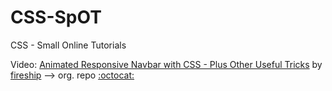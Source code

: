 # CSS-SpOT
CSS - Small Online Tutorials

Video:
[Animated Responsive Navbar with CSS - Plus Other Useful Tricks](https://www.youtube.com/watch?v=biOMz4puGt8&feature=youtu.be) by [fireship](https://fireship.io/) --> org. repo [:octocat:](https://github.com/fireship-io/222-responsive-icon-nav-css)
